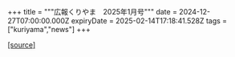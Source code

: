 +++
title = """広報くりやま　2025年1月号"""
date = 2024-12-27T07:00:00.000Z
expiryDate = 2025-02-14T17:18:41.528Z
tags = ["kuriyama","news"]
+++


[[source]](https://www.town.kuriyama.hokkaido.jp/site/koho/29796.html)
